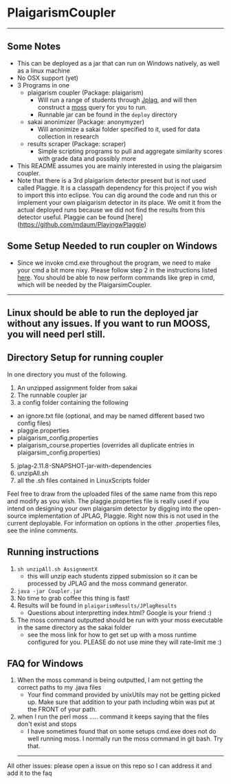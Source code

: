 # PlaigarismCoupler
----------------
## Some Notes
 - This can be deployed as a jar that can run on Windows natively, as well as a linux machine
 - No OSX support (yet)
 - 3 Programs in one
    - plaigarism coupler (Package: plaigarism)
       - Will run a range of students through [Jplag](https://github.com/jplag/jplag/releases), and will then construct a 
       [moss](http://theory.stanford.edu/~aiken/moss/) query for you to run.
       - Runnable jar can be found in the `deploy` directory
    - sakai anonimizer (Package: anonymyzer)
       - Will anonimize a sakai folder specified to it, used for data collection in research
    - results scraper (Package: scraper)
       - Simple scripting programs to pull and aggregate similarity scores with grade data and possibly more
 - This README assumes you are mainly interested in using the plaigarsim coupler.
 - Note that there is a 3rd plaigarism detector present but is not used called Plaggie. It is a classpath dependency for this project if you wish to import this into eclipse. You can dig around the code and run this or implement your own plaigarism detector in its place. We omit it from the actual deployed runs because we did not find the results from this detector useful. Plaggie can be found 
 [here] (https://github.com/mdaum/PlayingwPlaggie)
 
 ## Some Setup Needed to run coupler on Windows
 - Since we invoke cmd.exe throughout the program, we need to make your cmd a bit more nixy. Please follow step 2 in the instructions listed [here](https://www.julienklepatch.com/improve-windows-command-line/). You should be able to now perform commands like grep in cmd, which will be needed by the PlaigarsimCoupler.
 
 -------------------
 Linux should be able to run the deployed jar without any issues. If you want to run MOOSS, you will need perl still.
 --------------------
  
 ## Directory Setup for running coupler
 In one directory you must of the following.
 1. An unzipped assignment folder from sakai
 2. The runnable coupler jar
 3. a config folder containing the following
  - an ignore.txt file (optional, and may be named different based two config files)
  - plaggie.properties
  - plaigarism_config.properties
  - plaigarism_course.properties (overrides all duplicate entries in plaigarsim_config.properties)
 5. jplag-2.11.8-SNAPSHOT-jar-with-dependencies
 6. unzipAll.sh
 7. all the .sh files contained in LinuxScripts folder
 
 Feel free to draw from the uploaded files of the same name from this repo and modify as you wish. The plaggie.properties file is really used if you intend on designing your own plaigarsim detector by digging into the open-source implementation of JPLAG, Plaggie. Right now this is not used in the current deployable. For information on options in the other .properties files, see the inline comments.
 
 ## Running instructions
 1. `sh unzipAll.sh AssignmentX`
     - this will unzip each students zipped submission so it can be processed by JPLAG and the moss command generator.
 2. `java -jar Coupler.jar`
 3. No time to grab coffee this thing is fast!
 4. Results will be found in `plaigarismResults/JPlagResults`
    - Questions about interpretting index.html? Google is your friend :)
 5. The moss command outputted should be run with your moss executable in the same directory as the sakai folder
    - see the moss link for how to get set up with a moss runtime configured for you. PLEASE do not use mine they will rate-limit me :)
    
## FAQ for Windows ##
1. When the moss command is being outputted, I am not getting the correct paths to my .java files
   - Your find command provided by unixUtils may not be getting picked up. Make sure that addition to your path including wbin was put at the FRONT of your path.
2. when I run the perl moss ..... command it keeps saying that the files don't exist and stops
   - I have sometimes found that on some setups cmd.exe does not do well running moss. I normally run the moss command in git bash. Try that.
   --------------------------------
All other issues: please open a issue on this repo so I can address it and add it to the faq
 
